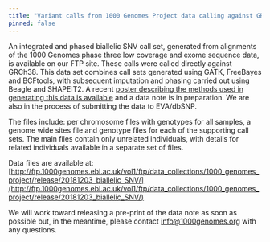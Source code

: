 ```yaml
---
title: "Variant calls from 1000 Genomes Project data calling against GRCh38"
pinned: false
---
```


An integrated and phased biallelic SNV call set, generated from alignments of the 1000 Genomes phase three low coverage and exome sequence data, is available on our FTP site. These calls were called directly against GRCh38. This data set combines call sets generated using GATK, FreeBayes and BCFtools, with subsequent imputation and phasing carried out using Beagle and SHAPEIT2. A recent [poster describing the methods used in generating this data is available](https://f1000research.com/posters/7-1445) and a data note is in preparation. We are also in the process of submitting the data to EVA/dbSNP.

The files include: per chromosome files with genotypes for all samples, a genome wide sites file and genotype files for each of the supporting call sets. The main files contain only unrelated individuals, with details for related individuals available in a separate set of files.

Data files are available at: [http://ftp.1000genomes.ebi.ac.uk/vol1/ftp/data_collections/1000_genomes_project/release/20181203_biallelic_SNV/](http://ftp.1000genomes.ebi.ac.uk/vol1/ftp/data_collections/1000_genomes_project/release/20181203_biallelic_SNV/)

We will work toward releasing a pre-print of the data note as soon as possible but, in the meantime, please contact info@1000genomes.org with any questions.
